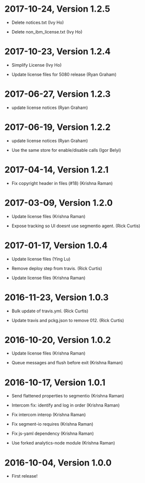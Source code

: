 2017-10-24, Version 1.2.5
=========================

 * Delete notices.txt (Ivy Ho)

 * Delete non_ibm_license.txt (Ivy Ho)


2017-10-23, Version 1.2.4
=========================

 * Simplify License (Ivy Ho)

 * Update license files for 5080 release (Ryan Graham)


2017-06-27, Version 1.2.3
=========================

 * update license notices (Ryan Graham)


2017-06-19, Version 1.2.2
=========================

 * update license notices (Ryan Graham)

 * Use the same store for enable/disable calls (Igor Belyi)


2017-04-14, Version 1.2.1
=========================

 * Fix copyright header in files (#18) (Krishna Raman)


2017-03-09, Version 1.2.0
=========================

 * Update license files (Krishna Raman)

 * Expose tracking so UI doesnt use segmentio agent. (Rick Curtis)


2017-01-17, Version 1.0.4
=========================

 * Update license files (Ying Lu)

 * Remove deploy step from travis. (Rick Curtis)

 * Update license files (Krishna Raman)


2016-11-23, Version 1.0.3
=========================

 * Bulk update of travis.yml. (Rick Curtis)

 * Update travis and pckg.json to remove 012. (Rick Curtis)


2016-10-20, Version 1.0.2
=========================

 * Update license files (Krishna Raman)

 * Queue messages and flush before exit (Krishna Raman)


2016-10-17, Version 1.0.1
=========================

 * Send flattened properties to segmentio (Krishna Raman)

 * Intercom fix: identify and log in order (Krishna Raman)

 * Fix intercom interop (Krishna Raman)

 * Fix segment-io requires (Krishna Raman)

 * Fix js-yaml dependency (Krishna Raman)

 * Use forked analytics-node module (Krishna Raman)


2016-10-04, Version 1.0.0
=========================

 * First release!
